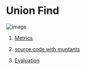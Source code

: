 # Union Find

![image](https://raw.githubusercontent.com/test4cc/vamos2020/master/featureModel/UnionFind.JPG)

1. [Metrics](https://github.com/test4cc/vamos2020/blob/master/metrics/UnionFind.csv)
 
2. [source code with muntants](https://github.com/test4cc/vamos2020/tree/master/dataset_with_mutant/UnionFind)

3. [Evaluation](https://github.com/test4cc/vamos2020/tree/master/workspace_IncLing/UnionFind)
 
 
